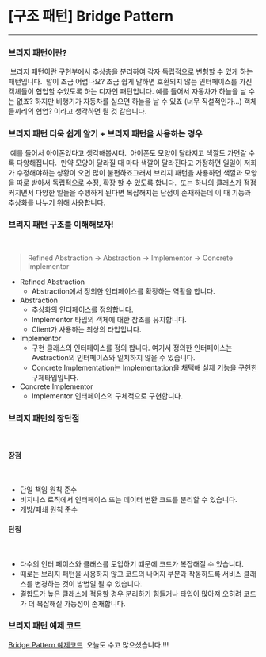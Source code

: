# [구조 패턴] Bridge Pattern
---

### 브리지 패턴이란?
​
브리지 패턴이란 구현부에서 추상층을 분리하여 각자 독립적으로 변형할 수 있게 하는 패턴입니다.
​
말이 조금 어렵나요? 조금 쉽게 말하면 호환되지 않는 인터페이스를 가진 객체들이 협업할 수있도록 하는 디자인 패턴입니다.
​
예를 들어서 자동차가 하늘을 날 수는 없죠? 하지만 비행기가 자동차를 실으면 하늘을 날 수 있죠 (너무 직설적인가...) 객체들끼리의 협업? 이라고 생각하면 될 것 같습니다.
​
### 브리지 패턴 더욱 쉽게 알기 + 브리지 패턴을 사용하는 경우
​
예를 들어서 아이폰있다고 생각해봅시다.
​
아이폰도 모양이 달라지고 색깔도 가면갈 수록 다양해집니다.
​
만약 모양이 달라질 때 마다 색깔이 달라진다고 가정하면 일일이 저희가 수정해야하는 상황이 오면 많이 불편하죠
​
그래서 브리지 패턴을 사용하면 색깔과 모양을 따로 받아서 독립적으로 수정, 확장 할 수 있도록 합니다.
​
또는  하나의 클래스가 점점 커지면서 다양한 일들을 수행하게 된다면 복잡해지는 단점이 존재하는데 이 때 기능과 추상화를 나누기 위해 사용합니다.
​
### 브리지 패턴 구조를 이해해보자!
​
> Refined Abstraction -> Abstraction -> Implementor -> Concrete Implementor
​
-   Refined Abstraction
    -   Abstraction에서 정의한 인터페이스를 확장하는 역활을 합니다.
-   Abstraction
    -   추상화의 인터페이스를 정의합니다.
    -   Implementor 타입의 객체에 대한 참조를 유지합니다.
    -   Client가 사용하는 최상의 타입입니다.
-   Implementor
    -   구현 클래스의 인터페이스를 정의 합니다. 여기서 정의한 인터페이스는 Avstraction의 인터페이스와 일치하지 않을 수 있습니다.
    -   Concrete Implementation는 Implementation을 채택해 실제 기능을 구현한 구체타입입니다.
-   Concrete Implementor
    -   Implementor 인터페이스의 구체적으로 구현합니다.
​
### 브리지 패턴의 장단점
​
#### 장점
​
-   단일 책임 원칙 준수
-   비지니스 로직에서 인터페이스 또는 데이터 변환 코드를 분리할 수 있습니다.
-   개방/패쇄 원칙 준수
​
#### 단점
​
-   다수의 인터 페이스와 클래스를 도입하기 떄문에 코드가 복잡해질 수 있습니다.
-   때로는 브리지 패턴을 사용하지 않고 코드의 나머지 부분과 작동하도록 서비스 클래스를 변경하는 것이 방법일 될 수 있습니다.
-   결합도가 높은 클래스에 적용할 경우 분리하기 힘들거나 타입이 많아져 오히려 코드가 더 복잡해질 가능성이 존재합니다.
​
###  브리지 패턴 예제 코드

[Bridge Pattern 예제코드](https://github.com/jjunhaa0211/ADPattern-Swift/tree/main/GoF-BridgePattern)
​
오늘도 수고 많으셨습니다.!!!
